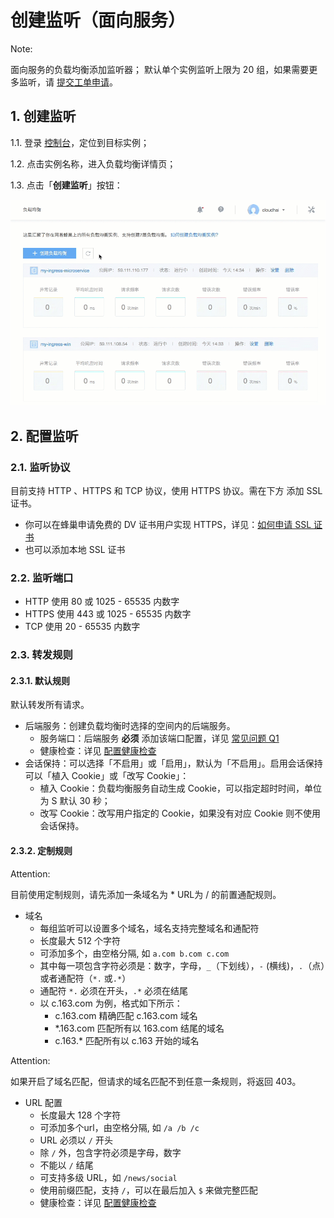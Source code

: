 # 创建监听（面向服务）

<span>Note:</span><div class="alertContent">面向服务的负载均衡添加监听器；
默认单个实例监听上限为 20 组，如果需要更多监听，请 [提交工单申请](https://c.163.com/dashboard#/m/ticket/)。</div>

## 1. 创建监听

1.1. 登录 [控制台](https://c.163.com/dashboard#/m/ingress/)，定位到目标实例；

1.2. 点击实例名称，进入负载均衡详情页；

1.3. 点击「**创建监听**」按钮：

![](../../image/管理监听-创建监听-服务.gif)


## 2. 配置监听

### 2.1. 监听协议
目前支持 HTTP 、HTTPS 和 TCP 协议，使用 HTTPS 协议。需在下方 添加 SSL 证书。

* 你可以在蜂巢申请免费的 DV 证书用户实现 HTTPS，详见：[如何申请 SSL 证书](http://support.c.163.com/md.html#!平台服务/SSL证书管理/使用指南/申请SSL证书.md)
* 也可以添加本地 SSL 证书

### 2.2. 监听端口
* HTTP 使用 80 或 1025 - 65535 内数字
* HTTPS 使用 443 或 1025 - 65535 内数字
* TCP 使用 20 - 65535 内数字

### 2.3. 转发规则

#### 2.3.1. 默认规则
默认转发所有请求。

* 后端服务：创建负载均衡时选择的空间内的后端服务。
	* 服务端口：后端服务 **必须** 添加该端口配置，详见 [常见问题 Q1](http://support.c.163.com/md.html#!容器服务/负载均衡/常见问题/负载均衡常见问题.md)
	* 健康检查：详见 [配置健康检查](http://support.c.163.com/md.html#!容器服务/负载均衡/运维指南/配置负载均衡健康检查.md)
* 会话保持：可以选择「不启用」或「启用」，默认为「不启用」。启用会话保持可以「植入 Cookie」或「改写 Cookie」：
	* 植入 Cookie：负载均衡服务自动生成 Cookie，可以指定超时时间，单位为 S 默认 30 秒；
	* 改写 Cookie：改写用户指定的 Cookie，如果没有对应 Cookie 则不使用会话保持。

#### 2.3.2. 定制规则

<span>Attention:</span><div class="alertContent">目前使用定制规则，请先添加一条域名为 * URL为 / 的前置通配规则。</div>

* 域名
	* 每组监听可以设置多个域名，域名支持完整域名和通配符
	* 长度最大 512 个字符
	* 可添加多个，由空格分隔, 如 `a.com b.com c.com`
	* 其中每一项包含字符必须是：数字，字母，`_`（下划线），`-` (横线)，`.`（点）或者通配符（`*.` 或`.*`）
	* 通配符 `*.` 必须在开头，`.*` 必须在结尾
	* 以 c.163.com 为例，格式如下所示：
		* c.163.com 精确匹配 c.163.com 域名
		* *.163.com 匹配所有以 163.com 结尾的域名
		* c.163.* 匹配所有以 c.163 开始的域名

<span>Attention:</span><div class="alertContent">如果开启了域名匹配，但请求的域名匹配不到任意一条规则，将返回 403。</div>

* URL 配置
	* 长度最大 128 个字符
	* 可添加多个url，由空格分隔, 如 `/a /b /c`
	* URL 必须以 `/` 开头
	* 除 `/` 外，包含字符必须是字母，数字
	* 不能以 `/` 结尾
	* 可支持多级 URL，如 `/news/social`
	* 使用前缀匹配，支持 `/`，可以在最后加入 `$` 来做完整匹配
	* 健康检查：详见 [配置健康检查](http://support.c.163.com/md.html#!容器服务/负载均衡/运维指南/配置负载均衡健康检查.md)
